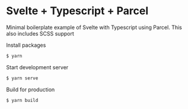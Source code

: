 # Svelte + Typescript + Parcel

Minimal boilerplate example of Svelte with Typescript using Parcel. This also includes SCSS support

Install packages
```bash
$ yarn
```

Start development server
```bash
$ yarn serve
```

Build for production
```bash
$ yarn build
```

